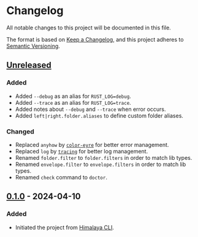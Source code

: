 # Changelog

All notable changes to this project will be documented in this file.

The format is based on [Keep a Changelog](https://keepachangelog.com/en/1.0.0/),
and this project adheres to [Semantic Versioning](https://semver.org/spec/v2.0.0.html).

## [Unreleased]

### Added

- Added `--debug` as an alias for `RUST_LOG=debug`.
- Added `--trace` as an alias for `RUST_LOG=trace`.
- Added notes about `--debug` and `--trace` when error occurs.
- Added `left|right.folder.aliases` to define custom folder aliases.

### Changed

- Replaced `anyhow` by [`color-eyre`](https://crates.io/crates/color-eyre) for better error management.
- Replaced `log` by [`tracing`](https://crates.io/crates/tracing) for better log management.
- Renamed `folder.filter` to `folder.filters` in order to match lib types.
- Renamed `envelope.filter` to `envelope.filters` in order to match lib types.
- Renamed `check` command to `doctor`.

## [0.1.0] - 2024-04-10

### Added

- Initiated the project from [Himalaya CLI](https://github.com/soywod/himalaya).

[Unreleased]: https://github.com/soywod/neverest/compare/v0.1.0...HEAD
[0.1.0]: https://github.com/soywod/neverest/compare/root...v0.1.0
